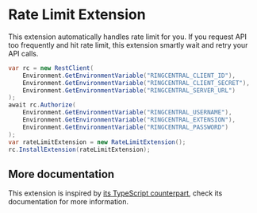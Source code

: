 # Rate Limit Extension

This extension automatically handles rate limit for you. If you request API too frequently and hit rate limit, this extension smartly wait and retry your API calls.


```cs
var rc = new RestClient(
    Environment.GetEnvironmentVariable("RINGCENTRAL_CLIENT_ID"),
    Environment.GetEnvironmentVariable("RINGCENTRAL_CLIENT_SECRET"),
    Environment.GetEnvironmentVariable("RINGCENTRAL_SERVER_URL")
);
await rc.Authorize(
    Environment.GetEnvironmentVariable("RINGCENTRAL_USERNAME"),
    Environment.GetEnvironmentVariable("RINGCENTRAL_EXTENSION"),
    Environment.GetEnvironmentVariable("RINGCENTRAL_PASSWORD")
);
var rateLimitExtension = new RateLimitExtension();
rc.InstallExtension(rateLimitExtension);
```


## More documentation

This extension is inspired by [its TypeScript counterpart](https://github.com/ringcentral/ringcentral-extensible/tree/master/packages/extensions/rate-limit), check its documentation for more information.

